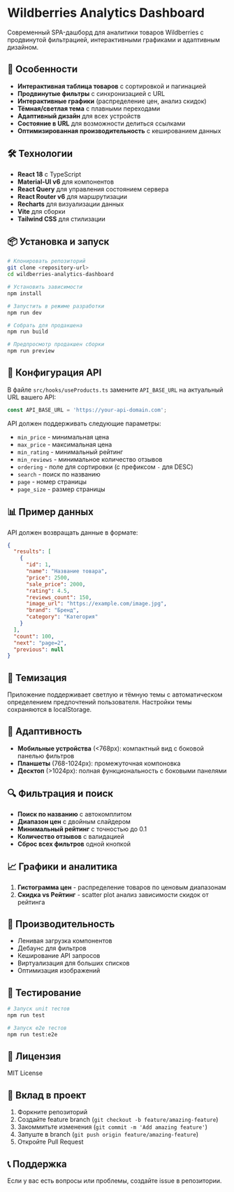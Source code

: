 # Wildberries Analytics Dashboard

Современный SPA-дашборд для аналитики товаров Wildberries с продвинутой фильтрацией, интерактивными графиками и адаптивным дизайном.

## 🚀 Особенности

- **Интерактивная таблица товаров** с сортировкой и пагинацией
- **Продвинутые фильтры** с синхронизацией с URL
- **Интерактивные графики** (распределение цен, анализ скидок)
- **Тёмная/светлая тема** с плавными переходами
- **Адаптивный дизайн** для всех устройств
- **Состояние в URL** для возможности делиться ссылками
- **Оптимизированная производительность** с кешированием данных

## 🛠 Технологии

- **React 18** с TypeScript
- **Material-UI v6** для компонентов
- **React Query** для управления состоянием сервера
- **React Router v6** для маршрутизации
- **Recharts** для визуализации данных
- **Vite** для сборки
- **Tailwind CSS** для стилизации

## 📦 Установка и запуск

```bash
# Клонировать репозиторий
git clone <repository-url>
cd wildberries-analytics-dashboard

# Установить зависимости
npm install

# Запустить в режиме разработки
npm run dev

# Собрать для продакшена
npm run build

# Предпросмотр продакшен сборки
npm run preview
```

## 🔧 Конфигурация API

В файле `src/hooks/useProducts.ts` замените `API_BASE_URL` на актуальный URL вашего API:

```typescript
const API_BASE_URL = 'https://your-api-domain.com';
```

API должен поддерживать следующие параметры:
- `min_price` - минимальная цена
- `max_price` - максимальная цена  
- `min_rating` - минимальный рейтинг
- `min_reviews` - минимальное количество отзывов
- `ordering` - поле для сортировки (с префиксом `-` для DESC)
- `search` - поиск по названию
- `page` - номер страницы
- `page_size` - размер страницы

## 📊 Пример данных

API должен возвращать данные в формате:

```json
{
  "results": [
    {
      "id": 1,
      "name": "Название товара",
      "price": 2500,
      "sale_price": 2000,
      "rating": 4.5,
      "reviews_count": 150,
      "image_url": "https://example.com/image.jpg",
      "brand": "Бренд",
      "category": "Категория"
    }
  ],
  "count": 100,
  "next": "page=2",
  "previous": null
}
```

## 🎨 Темизация

Приложение поддерживает светлую и тёмную темы с автоматическом определением предпочтений пользователя. Настройки темы сохраняются в localStorage.

## 📱 Адаптивность

- **Мобильные устройства** (<768px): компактный вид с боковой панелью фильтров
- **Планшеты** (768-1024px): промежуточная компоновка
- **Десктоп** (>1024px): полная функциональность с боковыми панелями

## 🔍 Фильтрация и поиск

- **Поиск по названию** с автокомплитом
- **Диапазон цен** с двойным слайдером
- **Минимальный рейтинг** с точностью до 0.1
- **Количество отзывов** с валидацией
- **Сброс всех фильтров** одной кнопкой

## 📈 Графики и аналитика

1. **Гистограмма цен** - распределение товаров по ценовым диапазонам
2. **Скидка vs Рейтинг** - scatter plot анализ зависимости скидок от рейтинга

## 🚀 Производительность

- Ленивая загрузка компонентов
- Дебаунс для фильтров
- Кеширование API запросов
- Виртуализация для больших списков
- Оптимизация изображений

## 🧪 Тестирование

```bash
# Запуск unit тестов
npm run test

# Запуск e2e тестов
npm run test:e2e
```

## 📄 Лицензия

MIT License

## 🤝 Вклад в проект

1. Форкните репозиторий
2. Создайте feature branch (`git checkout -b feature/amazing-feature`)
3. Закоммитьте изменения (`git commit -m 'Add amazing feature'`)
4. Запуште в branch (`git push origin feature/amazing-feature`)
5. Откройте Pull Request

## 📞 Поддержка

Если у вас есть вопросы или проблемы, создайте issue в репозитории.